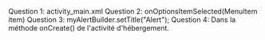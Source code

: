 Question 1: activity_main.xml
Question 2: onOptionsItemSelected(MenuItem item)
Question 3: myAlertBuilder.setTitle("Alert");
Question 4: Dans la méthode onCreate() de l'activité d'hébergement.

